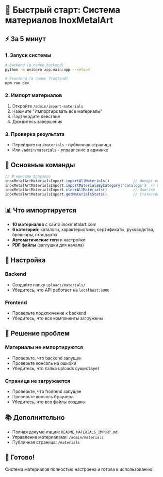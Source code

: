 # 🚀 Быстрый старт: Система материалов InoxMetalArt

## ⚡ За 5 минут

### 1. Запуск системы
```bash
# Backend (в папке backend)
python -m uvicorn app.main:app --reload

# Frontend (в папке frontend)
npm run dev
```

### 2. Импорт материалов
1. Откройте `/admin/import-materials`
2. Нажмите "Импортировать все материалы"
3. Подтвердите действие
4. Дождитесь завершения

### 3. Проверка результата
- Перейдите на `/materials` - публичная страница
- Или `/admin/materials` - управление в админке

## 🎯 Основные команды

```javascript
// В консоли браузера
inoxMetalArtMaterialsImport.importAllMaterials()           // Импорт всех
inoxMetalArtMaterialsImport.importMaterialsByCategory('catalogs')  // По категории
inoxMetalArtMaterialsImport.clearAllMaterials()            // Очистка
inoxMetalArtMaterialsImport.getMaterialsStats()            // Статистика
```

## 📊 Что импортируется

- **10 материалов** с сайта inoxmetalart.com
- **6 категорий**: каталоги, характеристики, сертификаты, руководства, брошюры, стандарты
- **Автоматические теги** и настройки
- **PDF файлы** (заглушки для начала)

## 🔧 Настройка

### Backend
- Создайте папку `uploads/materials/`
- Убедитесь, что API работает на `localhost:8000`

### Frontend
- Проверьте подключение к backend
- Убедитесь, что все компоненты загружены

## 🚨 Решение проблем

### Материалы не импортируются
- Проверьте, что backend запущен
- Проверьте консоль на ошибки
- Убедитесь, что папка uploads существует

### Страница не загружается
- Проверьте, что frontend запущен
- Проверьте консоль браузера
- Убедитесь, что все файлы созданы

## 📚 Дополнительно

- Полная документация: `README_MATERIALS_IMPORT.md`
- Управление материалами: `/admin/materials`
- Публичная страница: `/materials`

## 🎉 Готово!

Система материалов полностью настроена и готова к использованию!


